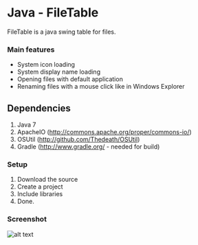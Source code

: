 Java - FileTable
=========

FileTable is a java swing table for files.
### Main features
* System icon loading
* System display name loading
* Opening files with default application
* Renaming files with a mouse click like in Windows Explorer

## Dependencies
1. Java 7
2. ApacheIO (http://commons.apache.org/proper/commons-io/)
3. OSUtil (http://github.com/Thedeath/OSUtil)
4. Gradle (http://www.gradle.org/ - needed for build)

### Setup
1. Download the source
2. Create a project
3. Include libraries
4. Done.

### Screenshot
![alt text](http://i.imgur.com/5jiXGGg.png "FileTable Windows")